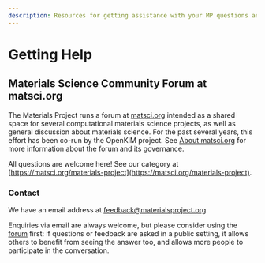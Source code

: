 ```yaml
---
description: Resources for getting assistance with your MP questions and needs.
---
```


# Getting Help

## Materials Science Community Forum at matsci.org

The Materials Project runs a forum at [matsci.org](https://matsci.org) intended as a shared space for several computational materials science projects, as well as general discussion about materials science. For the past several years, this effort has been co-run by the OpenKIM project. See [About matsci.org](https://matsci.org/faq) for more information about the forum and its governance.

All questions are welcome here! See our category at [https://matsci.org/materials-project](https://matsci.org/materials-project).

### Contact

We have an email address at [feedback@materialsproject.org](mailto:feedback@materialsproject.org).

Enquiries via email are always welcome, but please consider using the [forum](https://matsci.org/materials-project) first: if questions or feedback are asked in a public setting, it allows others to benefit from seeing the answer too, and allows more people to participate in the conversation.

